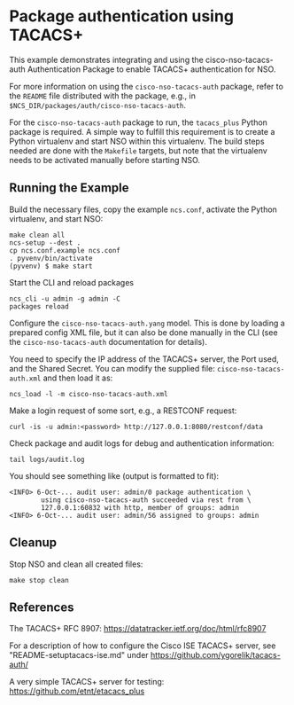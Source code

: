 Package authentication using TACACS+
====================================

This example demonstrates integrating and using the cisco-nso-tacacs-auth
Authentication Package to enable TACACS+ authentication for NSO.

For more information on using the `cisco-nso-tacacs-auth` package, refer to the
`README` file distributed with the package, e.g., in
`$NCS_DIR/packages/auth/cisco-nso-tacacs-auth`.

For the `cisco-nso-tacacs-auth` package to run, the `tacacs_plus` Python
package is required. A simple way to fulfill this requirement is to create
a Python virtualenv and start NSO within this virtualenv. The build steps
needed are done with the `Makefile` targets, but note that the virtualenv
needs to be activated manually before starting NSO.

Running the Example
-------------------

Build the necessary files, copy the example `ncs.conf`, activate the Python
virtualenv, and start NSO:

    make clean all
    ncs-setup --dest .
    cp ncs.conf.example ncs.conf
    . pyvenv/bin/activate
    (pyvenv) $ make start

Start the CLI and reload packages

    ncs_cli -u admin -g admin -C
    packages reload

Configure the `cisco-nso-tacacs-auth.yang` model. This is done by
loading a prepared config XML file, but it can also be done manually
in the CLI (see the `cisco-nso-tacacs-auth` documentation for details).

You need to specify the IP address of the TACACS+ server,
the Port used, and the Shared Secret. You can modify the supplied
file: `cisco-nso-tacacs-auth.xml` and then load it as:

    ncs_load -l -m cisco-nso-tacacs-auth.xml

Make a login request of some sort, e.g., a RESTCONF request:

    curl -is -u admin:<password> http://127.0.0.1:8080/restconf/data

Check package and audit logs for debug and authentication information:

    tail logs/audit.log

You should see something like (output is formatted to fit):

    <INFO> 6-Oct-... audit user: admin/0 package authentication \
            using cisco-nso-tacacs-auth succeeded via rest from \
            127.0.0.1:60832 with http, member of groups: admin
    <INFO> 6-Oct-... audit user: admin/56 assigned to groups: admin

Cleanup
-------

Stop NSO and clean all created files:

    make stop clean

References
----------

The TACACS+ RFC 8907: https://datatracker.ietf.org/doc/html/rfc8907

For a description of how to configure the Cisco ISE TACACS+ server, see
"README-setuptacacs-ise.md" under https://github.com/ygorelik/tacacs-auth/

A very simple TACACS+ server for testing: https://github.com/etnt/etacacs_plus
